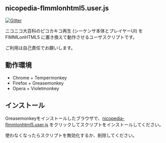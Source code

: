 ## nicopedia-flmmlonhtml5.user.js

[![Gitter](https://badges.gitter.im/Join%20Chat.svg)](https://gitter.im/kosh04/FlMMLonHTML5?utm_source=badge&utm_medium=badge&utm_campaign=pr-badge)

ニコニコ大百科のピコカキコ再生 (シーケンサ本体とプレイヤーUI) を
FlMMLonHTML5 に置き換えて動作させるユーザスクリプトです。

ご利用は自己責任でお願いします。

## 動作環境

- Chrome + Tempermonkey
- Firefox + Greasemonkey
- Opera + Violetmonkey

## インストール

Greasemonkeyをインストールしたブラウザで、[nicopedia-flmmlonhtml5.user.js](https://github.com/kosh04/FlMMLonHTML5/raw/feature-userscript/userscript/nicopedia-flmmlonhtml5.user.js) をクリックしてスクリプトをインストールしてください。

使わなくなったらスクリプトを無効化するか、削除してください。
